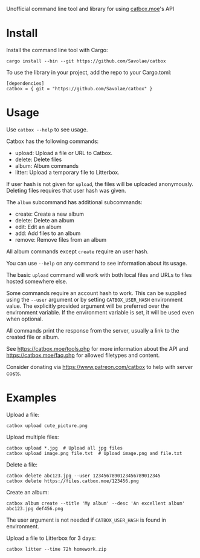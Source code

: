 Unofficial command line tool and library for using [catbox.moe](https://catbox.moe)'s API

# Install

Install the command line tool with Cargo:
```
cargo install --bin --git https://github.com/Savolae/catbox
```

To use the library in your project, add the repo to your Cargo.toml:
```
[dependencies]
catbox = { git = "https://github.com/Savolae/catbox" }
```

# Usage

Use `catbox --help` to see usage.

Catbox has the following commands:
- upload: Upload a file or URL to Catbox.
- delete: Delete files
- album: Album commands
- litter: Upload a temporary file to Litterbox.

If user hash is not given for `upload`, the files will be uploaded anonymously.
Deleting files requires that user hash was given.

The `album` subcommand has additional subcommands:
- create: Create a new album
- delete: Delete an album
- edit: Edit an album
- add: Add files to an album
- remove: Remove files from an album

All album commands except `create` require an user hash.

You can use `--help` on any command to see information about its usage.

The basic `upload` command will work with both local files and URLs to files hosted somewhere else.

Some commands require an account hash to work. This can be supplied using
the `--user` argument or by setting `CATBOX_USER_HASH` environment value.
The explicitly provided argument will be preferred over the environment variable.
If the environment variable is set, it will be used even when optional.

All commands print the response from the server, usually a link to the created file or album.

See <https://catbox.moe/tools.php> for more information about the API and
<https://catbox.moe/faq.php> for allowed filetypes and content.

Consider donating via <https://www.patreon.com/catbox> to help with server costs.

# Examples

Upload a file:
```
catbox upload cute_picture.png
```

Upload multiple files:
```
catbox upload *.jpg  # Upload all jpg files
catbox upload image.png file.txt  # Upload image.png and file.txt
```

Delete a file:
```
catbox delete abc123.jpg --user 1234567890123456789012345
catbox delete https://files.catbox.moe/123456.png
```

Create an album:
```
catbox album create --title 'My album' --desc 'An excellent album' abc123.jpg def456.png
```

The user argument is not needed if `CATBOX_USER_HASH` is found in environment.

Upload a file to Litterbox for 3 days:
```
catbox litter --time 72h homework.zip
```
